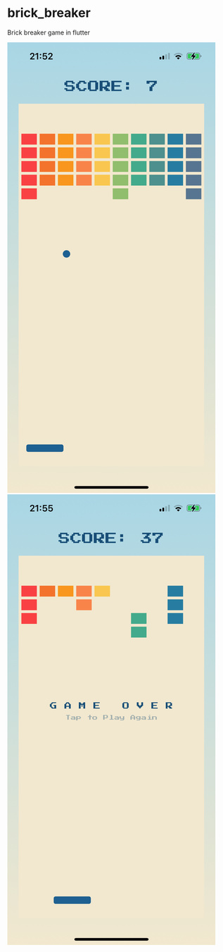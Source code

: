 # brick_breaker

Brick breaker game in flutter

![screenshot](image_folder/IMG_9153.png)
![screenshot](image_folder/IMG_9156.png)